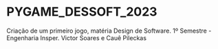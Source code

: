 # PYGAME_DESSOFT_2023
Criação de um primeiro jogo, matéria Design de Software. 1º Semestre - Engenharia Insper. Victor Soares e Cauê Pileckas
